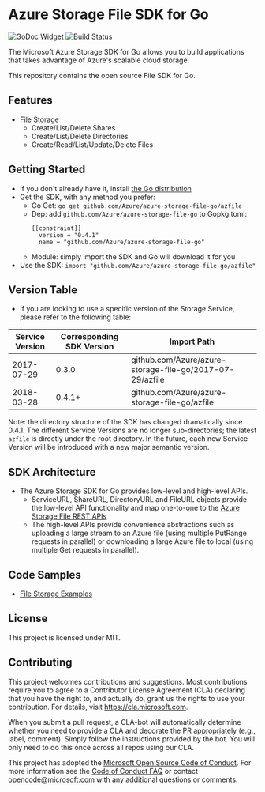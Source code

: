 # Azure Storage File SDK for Go
[![GoDoc Widget]][GoDoc] [![Build Status][Travis Widget]][Travis]

The Microsoft Azure Storage SDK for Go allows you to build applications that takes advantage of Azure's scalable cloud storage. 

This repository contains the open source File SDK for Go.

## Features
* File Storage
	* Create/List/Delete Shares
	* Create/List/Delete Directories
	* Create/Read/List/Update/Delete Files

## Getting Started
* If you don't already have it, install [the Go distribution](https://golang.org/dl/)
* Get the SDK, with any method you prefer:
    * Go Get: ```go get github.com/Azure/azure-storage-file-go/azfile```
    * Dep: add ```github.com/Azure/azure-storage-file-go``` to Gopkg.toml:
        ```
        [[constraint]]
          version = "0.4.1"
          name = "github.com/Azure/azure-storage-file-go"
        ```
    * Module: simply import the SDK and Go will download it for you
* Use the SDK:
```import "github.com/Azure/azure-storage-file-go/azfile"```

## Version Table
* If you are looking to use a specific version of the Storage Service, please refer to the following table: 

| Service Version | Corresponding SDK Version | Import Path                                              |
|-----------------|---------------------------|----------------------------------------------------------|
| 2017-07-29      | 0.3.0                     | github.com/Azure/azure-storage-file-go/2017-07-29/azfile |
| 2018-03-28      | 0.4.1+                    | github.com/Azure/azure-storage-file-go/azfile            |

Note: the directory structure of the SDK has changed dramatically since 0.4.1. The different Service Versions are no longer sub-directories;
the latest `azfile` is directly under the root directory. In the future, each new Service Version will be introduced with a new major semantic version.
	

## SDK Architecture

* The Azure Storage SDK for Go provides low-level and high-level APIs.
	* ServiceURL, ShareURL, DirectoryURL and FileURL objects provide the low-level API functionality and map one-to-one to the [Azure Storage File REST APIs](https://docs.microsoft.com/en-us/rest/api/storageservices/file-service-rest-api)
	* The high-level APIs provide convenience abstractions such as uploading a large stream to an Azure file (using multiple PutRange requests in parallel) or downloading a large Azure file to local (using multiple Get requests in parallel).

## Code Samples
* [File Storage Examples](https://godoc.org/github.com/Azure/azure-storage-file-go/azfile#pkg-examples)

## License
This project is licensed under MIT.

## Contributing
This project welcomes contributions and suggestions.  Most contributions require you to agree to a
Contributor License Agreement (CLA) declaring that you have the right to, and actually do, grant us
the rights to use your contribution. For details, visit https://cla.microsoft.com.

When you submit a pull request, a CLA-bot will automatically determine whether you need to provide
a CLA and decorate the PR appropriately (e.g., label, comment). Simply follow the instructions
provided by the bot. You will only need to do this once across all repos using our CLA.

This project has adopted the [Microsoft Open Source Code of Conduct](https://opensource.microsoft.com/codeofconduct/).
For more information see the [Code of Conduct FAQ](https://opensource.microsoft.com/codeofconduct/faq/) or
contact [opencode@microsoft.com](mailto:opencode@microsoft.com) with any additional questions or comments.

[GoDoc]: https://godoc.org/github.com/Azure/azure-storage-file-go/azfile
[GoDoc Widget]: https://godoc.org/github.com/Azure/azure-storage-file-go/azfile?status.svg
[Travis Widget]: https://travis-ci.org/Azure/azure-storage-file-go.svg?branch=master
[Travis]: https://travis-ci.org/Azure/azure-storage-file-go
